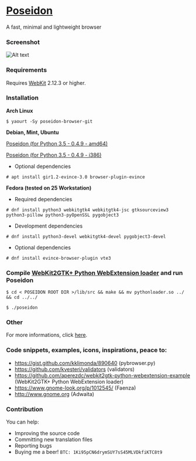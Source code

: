 # [Poseidon](https://sidus-dev.github.io/projects/poseidon/index.html)
A fast, minimal and lightweight browser

### Screenshot

![Alt text](https://sidus-dev.github.io/projects/poseidon/images/gscreenshot_2017-01-30-114314.png "Poseidon on Arch Linux")

### Requirements

Requires [WebKit](https://webkitgtk.org/) 2.12.3 or higher.

### Installation

**Arch Linux**

`$ yaourt -Sy poseidon-browser-git`

**Debian, Mint, Ubuntu**

[Poseidon (for Python 3.5 - 0.4.9 - amd64)](https://sidus-dev.github.io/projects/poseidon/downloads/poseidon_0.4.9-1_py3.5_amd64.deb)

[Poseidon (for Python 3.5 - 0.4.9 - i386)](https://sidus-dev.github.io/projects/poseidon/downloads/poseidon_0.4.9_1_py3.5_i386.deb)

* Optional dependencies

`# apt install gir1.2-evince-3.0 browser-plugin-evince`

**Fedora (tested on 25 Workstation)**

* Required dependencies

`# dnf install python3 webkitgtk4 webkitgtk4-jsc gtksourceview3 python3-pillow python3-pyOpenSSL pygobject3`

* Development dependencies

`# dnf install python3-devel webkitgtk4-devel pygobject3-devel`

* Optional dependencies

`# dnf install evince-browser-plugin vte3`

### Compile [WebKit2GTK+ Python WebExtension loader](https://github.com/aperezdc/webkit2gtk-python-webextension-example) and run Poseidon

`$ cd < POSEIDON ROOT DIR >/lib/src && make && mv pythonloader.so ../ && cd ../../`

`$ ./poseidon`

### Other

For more informations, click [here](https://sidus-dev.github.io/projects/poseidon/index.html).

### Code snippets, examples, icons, inspirations, peace to:

* https://gist.github.com/kklimonda/890640 (pybrowser.py)
* https://github.com/kvesteri/validators (validators)
* https://github.com/aperezdc/webkit2gtk-python-webextension-example (WebKit2GTK+ Python WebExtension loader)
* https://www.gnome-look.org/p/1012545/ (Faenza)
* http://www.gnome.org (Adwaita)

### Contribution

You can help:

* Improving the source code
* Committing new translation files
* Reporting bugs
* Buying me a beer! `BTC: 1Ki95pCN6drymSUY7sS45MLVDkfiKTC8t9`

